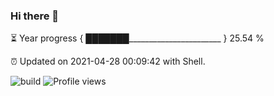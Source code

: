 ### Hi there 👋

⏳ Year progress { ███████_______________________ } 25.54 %

⏰ Updated on 2021-04-28 00:09:42 with Shell.

![build](https://github.com/shenxianpeng/shenxianpeng/workflows/build/badge.svg) ![Profile views](https://gpvc.arturio.dev/shenxianpeng)